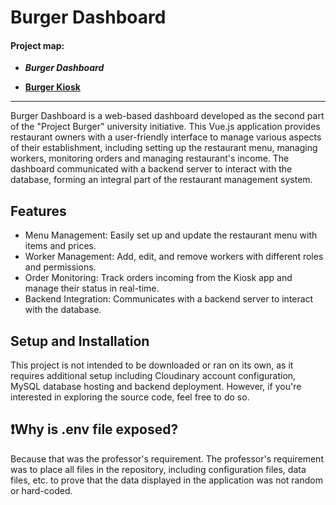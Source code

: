 # Burger Dashboard

#### Project map:
- ***Burger Dashboard***
* **[Burger Kiosk](https://github.com/bSienkiewicz/burger-kiosk)**
---

Burger Dashboard is a web-based dashboard developed as the second part of the "Project Burger" university initiative. This Vue.js application provides restaurant owners with a user-friendly interface to manage various aspects of their establishment, including setting up the restaurant menu, managing workers, monitoring orders and managing restaurant's income. The dashboard communicated with a backend server to interact with the database, forming an integral part of the restaurant management system.

## Features
- Menu Management: Easily set up and update the restaurant menu with items and prices.
- Worker Management: Add, edit, and remove workers with different roles and permissions.
- Order Monitoring: Track orders incoming from the Kiosk app and manage their status in real-time.
- Backend Integration: Communicates with a backend server to interact with the database.

## Setup and Installation
This project is not intended to be downloaded or ran on its own, as it requires additional setup including Cloudinary account configuration, MySQL database hosting and backend deployment. However, if you're interested in exploring the source code, feel free to do so.

## ❗Why is .env file exposed?
Because that was the professor's requirement. 
The professor's requirement was to place all files in the repository, including configuration files, data files, etc. to prove that the data displayed in the application was not random or hard-coded.
